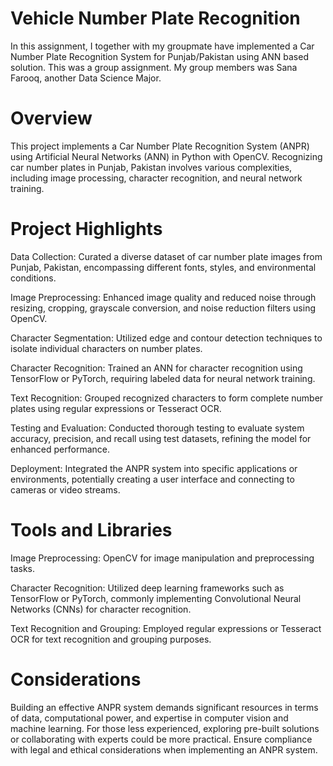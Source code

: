 # Vehicle Number Plate Recognition

In this assignment, I together with my groupmate have implemented a Car Number Plate Recognition System for Punjab/Pakistan using ANN based solution. This was a group assignment. My group members was Sana Farooq, another Data Science Major.

# Overview
This project implements a Car Number Plate Recognition System (ANPR) using Artificial Neural Networks (ANN) in Python with OpenCV. Recognizing car number plates in Punjab, Pakistan involves various complexities, including image processing, character recognition, and neural network training.

# Project Highlights
Data Collection: Curated a diverse dataset of car number plate images from Punjab, Pakistan, encompassing different fonts, styles, and environmental conditions.

Image Preprocessing: Enhanced image quality and reduced noise through resizing, cropping, grayscale conversion, and noise reduction filters using OpenCV.

Character Segmentation: Utilized edge and contour detection techniques to isolate individual characters on number plates.

Character Recognition: Trained an ANN for character recognition using TensorFlow or PyTorch, requiring labeled data for neural network training.

Text Recognition: Grouped recognized characters to form complete number plates using regular expressions or Tesseract OCR.

Testing and Evaluation: Conducted thorough testing to evaluate system accuracy, precision, and recall using test datasets, refining the model for enhanced performance.

Deployment: Integrated the ANPR system into specific applications or environments, potentially creating a user interface and connecting to cameras or video streams.

# Tools and Libraries
Image Preprocessing: OpenCV for image manipulation and preprocessing tasks.

Character Recognition: Utilized deep learning frameworks such as TensorFlow or PyTorch, commonly implementing Convolutional Neural Networks (CNNs) for character recognition.

Text Recognition and Grouping: Employed regular expressions or Tesseract OCR for text recognition and grouping purposes.

# Considerations
Building an effective ANPR system demands significant resources in terms of data, computational power, and expertise in computer vision and machine learning. For those less experienced, exploring pre-built solutions or collaborating with experts could be more practical. Ensure compliance with legal and ethical considerations when implementing an ANPR system.

